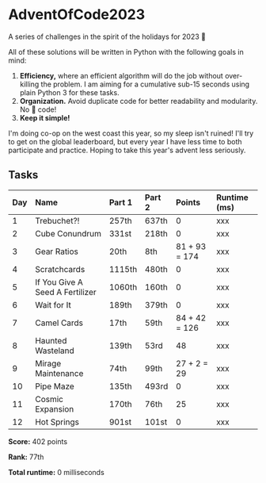# AdventOfCode2023
A series of challenges in the spirit of the holidays for 2023 🎄

All of these solutions will be written in Python with the following goals in mind:
1. __Efficiency,__ where an efficient algorithm will do the job without over-killing the problem. I am aiming for a cumulative sub-15 seconds using plain Python 3 for these tasks.
2. __Organization.__ Avoid duplicate code for better readability and modularity. No 🍝 code!
3. __Keep it simple!__

I'm doing co-op on the west coast this year, so my sleep isn't ruined! I'll try to get on the global leaderboard, but every year I have less time to both participate and practice. Hoping to take this year's advent less seriously. 

## Tasks

| Day | Name                               | Part 1 | Part 2 | Points        | Runtime (ms) |
| --- | :--------------------------------- |:------ |:------ | :------------ | :----------- |
| 1   | Trebuchet?!                        | 257th  | 637th  | 0             | xxx          |
| 2   | Cube Conundrum                     | 331st  | 218th  | 0             | xxx          |
| 3   | Gear Ratios                        | 20th   | 8th    | 81 + 93 = 174 | xxx          |
| 4   | Scratchcards                       | 1115th | 480th  | 0             | xxx          |
| 5   | If You Give A Seed A Fertilizer    | 1060th | 160th  | 0             | xxx          |
| 6   | Wait for It                        | 189th  | 379th  | 0             | xxx          |
| 7   | Camel Cards                        | 17th   | 59th   | 84 + 42 = 126 | xxx          |
| 8   | Haunted Wasteland                  | 139th  | 53rd   | 48            | xxx          |
| 9   | Mirage Maintenance                 | 74th   | 99th   | 27 + 2 = 29   | xxx          |
| 10  | Pipe Maze                          | 135th  | 493rd  | 0             | xxx          |
| 11  | Cosmic Expansion                   | 170th  | 76th   | 25            | xxx          |
| 12  | Hot Springs                        | 901st  | 101st  | 0             | xxx          |

__Score:__ 402 points

__Rank:__ 77th

__Total runtime:__ 0 milliseconds
